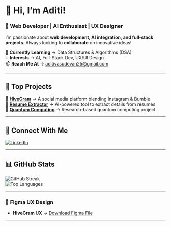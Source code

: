 # 👋 Hi, I’m Aditi!  
### 🚀 Web Developer | AI Enthusiast | UX Designer  

I’m passionate about **web development, AI integration, and full-stack projects**. Always looking to **collaborate** on innovative ideas!  

🌱 **Currently Learning** → Data Structures & Algorithms (DSA)  
💡 **Interests** → AI, Full-Stack Dev, UX/UI Design  
📫 **Reach Me At** → [aditivasudevan25@gmail.com](mailto:aditivasudevan25@gmail.com)  

---

## 📌 **Top Projects**  
🔹 **[HiveGram](https://github.com/aditiv101/HiveGram-)** → A social media platform blending Instagram & Bumble  
🔹 **[Resume Extractor](https://github.com/aditiv101/resume-extractor)** → AI-powered tool to extract details from resumes  
🔹 **[Quantum Computing](https://github.com/aditiv101/quantum-computing)** → Research-based quantum computing project  


---

## 🔗 **Connect With Me**  
[![LinkedIn](https://img.shields.io/badge/LinkedIn-blue?logo=linkedin&logoColor=white)](https://www.linkedin.com/in/aditi-vasudevan-6072a024b/) 

---

## 📊 **GitHub Stats**  
![GitHub Streak](https://github-readme-streak-stats.herokuapp.com/?user=aditiv101&theme=dark&hide_border=true)  
![Top Languages](https://github-readme-stats.vercel.app/api/top-langs/?username=aditiv101&layout=compact&theme=dark)  

---

### 🎨 **Figma UX Design**  
- **HiveGram UX** → [Download Figma File](https://github.com/aditiv101/HiveGram-/blob/main/HiveGram_UX.fig)  

---
